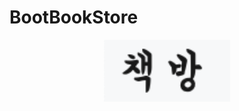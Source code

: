 # BootBookStore



<center>
<img src="./src/main/resources/static/images/책방.png" width="40%" height="40%">
</center>

